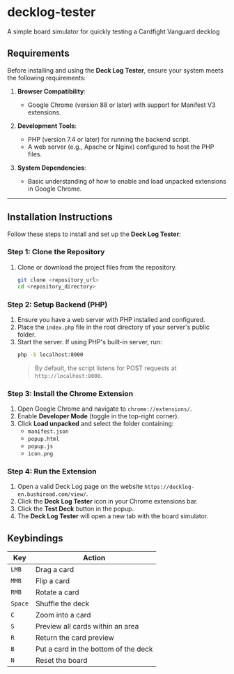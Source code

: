# decklog-tester
A simple board simulator for quickly testing a Cardfight Vanguard decklog

## Requirements

Before installing and using the **Deck Log Tester**, ensure your system meets the following requirements:

1. **Browser Compatibility**:
   - Google Chrome (version 88 or later) with support for Manifest V3 extensions.

2. **Development Tools**:
   - PHP (version 7.4 or later) for running the backend script.
   - A web server (e.g., Apache or Nginx) configured to host the PHP files.

3. **System Dependencies**:
   - Basic understanding of how to enable and load unpacked extensions in Google Chrome.

---

## Installation Instructions

Follow these steps to install and set up the **Deck Log Tester**:

### Step 1: Clone the Repository
1. Clone or download the project files from the repository.
   ```bash
   git clone <repository_url>
   cd <repository_directory>
   ```

### Step 2: Setup Backend (PHP)
1. Ensure you have a web server with PHP installed and configured.
2. Place the `index.php` file in the root directory of your server's public folder.
3. Start the server. If using PHP's built-in server, run:
   ```bash
   php -S localhost:8000
   ```
   > By default, the script listens for POST requests at `http://localhost:8000`.

### Step 3: Install the Chrome Extension
1. Open Google Chrome and navigate to `chrome://extensions/`.
2. Enable **Developer Mode** (toggle in the top-right corner).
3. Click **Load unpacked** and select the folder containing:
   - `manifest.json`
   - `popup.html`
   - `popup.js`
   - `icon.png`

### Step 4: Run the Extension
1. Open a valid Deck Log page on the website `https://decklog-en.bushiroad.com/view/`.
2. Click the **Deck Log Tester** icon in your Chrome extensions bar.
3. Click the **Test Deck** button in the popup.
4. The **Deck Log Tester** will open a new tab with the board simulator.

## Keybindings

| Key | Action |
| --- | --- |
| `LMB` | Drag a card |
| `MMB` | Flip a card |
| `RMB` | Rotate a card |
| `Space` | Shuffle the deck |
| `C` | Zoom into a card |
| `S` | Preview all cards within an area |
| `R` | Return the card preview |
| `B` | Put a card in the bottom of the deck |
| `N` | Reset the board |